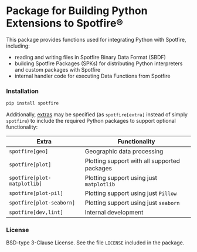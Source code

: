 # Package for Building Python Extensions to Spotfire® 

This package provides functions used for integrating Python with Spotfire, including: 
* reading and writing files in Spotfire Binary Data Format (SBDF)
* building Spotfire Packages (SPKs) for distributing Python interpreters and custom packages with Spotfire
* internal handler code for executing Data Functions from Spotfire

### Installation
```sh
pip install spotfire
```

Additionally, [extras](https://peps.python.org/pep-0508/#extras) may be specified (as `spotfire[extra]` instead of
simply `spotfire`) to include the required Python packages to support optional functionality:

| Extra                       | Functionality                                |
|-----------------------------|----------------------------------------------|
| `spotfire[geo]`             | Geographic data processing                   |
| `spotfire[plot]`            | Plotting support with all supported packages |
| `spotfire[plot-matplotlib]` | Plotting support using just `matplotlib`     |
| `spotfire[plot-pil]`        | Plotting support using just `Pillow`         |
| `spotfire[plot-seaborn]`    | Plotting support using just `seaborn`        |
| `spotfire[dev,lint]`        | Internal development                         |

### License
BSD-type 3-Clause License.  See the file ```LICENSE``` included in the package.
